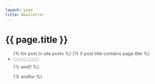 ```yaml
---
layout: page
title: Newsletter
---
```


<!-- <div id="archives">
{% for tag in site.tags %}
    {% capture tag_name %}{{ tag | first }}{% endcapture %}
    <p></p>
    <a href="{{ site.baseurl }}/tag/{{tag_name| slugify}}"  class="tag-head">{{ tag_name }}
{% endfor %}


<!-- Begin List Posts
================================================== -->

<h1 class="page-title">{{ page.title }}</h1>

<section class="recent-posts">
<div class="row listrecent">
<ul style="color: #515151; padding-left:25px">
{% for post in site.posts %}
{% if post.title contains page.title %}
    <li style="margin-bottom:0.5rem">
    <a style="color: #BEBBBB" href="{{post.url}}">{{post.title}}</a>
    </li>
{% endif %}    

{% endfor %}
</ul>
</div>
</section>
